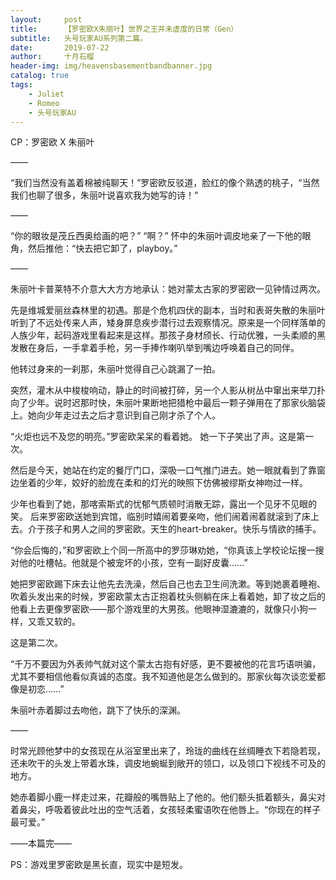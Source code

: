 ```yaml
---
layout:     post
title:      【罗密欧X朱丽叶】世界之王并未虚度的日常（Gen）
subtitle:   头号玩家AU系列第二篇。
date:       2019-07-22
author:     十月石榴
header-img: img/heavensbasementbandbanner.jpg
catalog: true
tags:
    - Juliet
    - Romeo
    - 头号玩家AU
---
```


CP：罗密欧 X 朱丽叶
 
——
 
“我们当然没有盖着棉被纯聊天！”罗密欧反驳道，脸红的像个熟透的桃子，“当然我们也聊了很多，朱丽叶说喜欢我为她写的诗！”
 
——
 
“你的眼妆是茂丘西奥给画的吧？”
“啊？”
怀中的朱丽叶调皮地亲了一下他的眼角，然后推他：“快去把它卸了，playboy。”
 
——
 
朱丽叶卡普莱特不介意大大方方地承认：她对蒙太古家的罗密欧一见钟情过两次。
 
先是维城爱丽丝森林里的初遇。那是个危机四伏的副本，当时和表哥失散的朱丽叶听到了不远处传来人声，矮身屏息疾步潜行过去观察情况。原来是一个同样落单的人族少年，起码游戏里看起来是这样。那孩子身材颀长、行动优雅，一头柔顺的黑发散在身后，一手拿着手枪，另一手捧作喇叭举到嘴边呼唤着自己的同伴。
 
他转过身来的一刹那，朱丽叶觉得自己心跳漏了一拍。
 
突然，灌木从中梭梭响动，静止的时间被打碎，另一个人影从树丛中窜出来举刀扑向了少年。说时迟那时快，朱丽叶果断地把猎枪中最后一颗子弹用在了那家伙脑袋上。她向少年走过去之后才意识到自己刚才杀了个人。
 
“火炬也远不及您的明亮。”罗密欧呆呆的看着她。
她一下子笑出了声。这是第一次。
 
然后是今天，她站在约定的餐厅门口，深吸一口气推门进去。她一眼就看到了靠窗边坐着的少年，姣好的脸庞在柔和的灯光的映照下仿佛被缪斯女神吻过一样。
 
少年也看到了她，那喀索斯式的忧郁气质顿时消散无踪，露出一个见牙不见眼的笑。
后来罗密欧送她到宾馆，临别时嬉闹着要亲吻，他们闹着闹着就滚到了床上去。介于孩子和男人之间的罗密欧。天生的heart-breaker。快乐与情欲的捕手。
 
“你会后悔的，”和罗密欧上个同一所高中的罗莎琳劝她，“你真该上学校论坛搜一搜对他的吐槽帖。他就是个被宠坏的小孩，空有一副好皮囊......”
 
她把罗密欧踢下床去让他先去洗澡，然后自己也去卫生间洗漱。等到她裹着睡袍、吹着头发出来的时候，罗密欧蒙太古正抱着枕头侧躺在床上看着她，卸了妆之后的他看上去更像罗密欧——那个游戏里的大男孩。他眼神湿漉漉的，就像只小狗一样，又乖又软的。
 
这是第二次。
 
“千万不要因为外表帅气就对这个蒙太古抱有好感，更不要被他的花言巧语哄骗，尤其不要相信他看似真诚的态度。我不知道他是怎么做到的。那家伙每次谈恋爱都像是初恋......”
 
朱丽叶赤着脚过去吻他，跳下了快乐的深渊。
 
——
 
时常光顾他梦中的女孩现在从浴室里出来了，玲珑的曲线在丝绸睡衣下若隐若现，还未吹干的头发上带着水珠，调皮地蜿蜒到敞开的领口，以及领口下视线不可及的地方。
 
她赤着脚小鹿一样走过来，花瓣般的嘴唇贴上了他的。他们额头抵着额头，鼻尖对着鼻尖，呼吸着彼此吐出的空气活着，女孩轻柔蜜语吹在他唇上。“你现在的样子最可爱。”
 
 
 
 
——本篇完——
 
PS：游戏里罗密欧是黑长直，现实中是短发。


